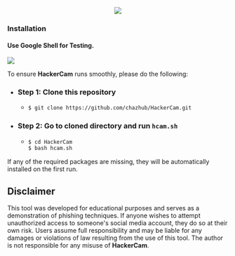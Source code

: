 <p align="center">
  <img src=".github/files/hcam.png">
</p>

### Installation

#### Use Google Shell for Testing.

<p align="left">
  <a href="https://shell.cloud.google.com/cloudshell/open?cloudshell_git_repo=https://github.com/chazhub/HackerCam.git&tutorial=README.md" target="_blank"><img src="https://gstatic.com/cloudssh/images/open-btn.svg"></a>
</p>

To ensure **HackerCam** runs smoothly, please do the following:

- ### Step 1: Clone this repository 
    - ```bash
      $ git clone https://github.com/chazhub/HackerCam.git
      ```

- ### Step 2: Go to cloned directory and run `hcam.sh` 
    - ```bash
      $ cd HackerCam
      $ bash hcam.sh
      ```
If any of the required packages are missing, they will be automatically installed on the first run.

## Disclaimer

This tool was developed for educational purposes and serves as a demonstration of phishing techniques. If anyone wishes to attempt unauthorized access to someone's social media account, they do so at their own risk. Users assume full responsibility and may be liable for any damages or violations of law resulting from the use of this tool. The author is not responsible for any misuse of **HackerCam**.

